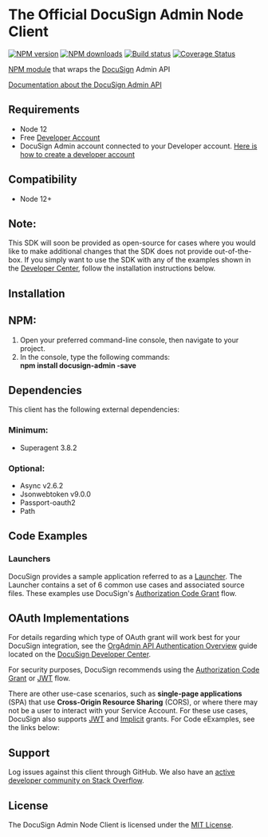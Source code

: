 # The Official DocuSign Admin Node Client

[![NPM version][npm-image]][npm-url]
[![NPM downloads][downloads-image]][downloads-url]
[![Build status][travis-image]][travis-url]
[![Coverage Status][coveralls-image]][coveralls-url]

[NPM module](https://www.npmjs.com/package/docusign-admin) that wraps the <a href="https://www.docusign.com">DocuSign</a> Admin API

[Documentation about the DocuSign Admin API](https://developers.docusign.com/docs/admin-api)

<!---
[Changelog](./CHANGELOG.md)
commented out
-->


## Requirements
- Node 12
- Free [Developer Account](https://go.docusign.com/sandbox/productshot/?elqCampaignId=16531)
- DocuSign Admin account connected to your Developer account. [Here is how to create a developer account](https://go.docusign.com/o/sandbox/?ga=2.70927056.1363819232.1590515244-192278368.1546193875&ECID=20890&elqCampaignId=20890&LS=NA_DEV_BOTH_BetaSite_2020-05&utm_campaign=NA_DEV_BOTH_BetaSite_2020-05&Channel=DDCUS000016968056&cName=DocuSign.com&postActivateUrl=https://developers.docusign.com/)

## Compatibility

- Node 12+

## Note:

This SDK will soon be provided as open-source for cases where you would like to make additional changes that the SDK does not provide out-of-the-box. If you simply want to use the SDK with any of the examples shown in the [Developer Center](https://developers.docusign.com/docs/admin-api/how-to/), follow the installation instructions below.

## Installation

## NPM:

1. Open your preferred command-line console, then navigate to your project.
2. In the console, type the following commands:  
   **npm install docusign-admin -save**


## Dependencies

This client has the following external dependencies:

### Minimum:

- Superagent 3.8.2

### Optional:

- Async v2.6.2
- Jsonwebtoken v9.0.0
- Passport-oauth2
- Path

## Code Examples

### Launchers

DocuSign provides a sample application referred to as a [Launcher](https://github.com/docusign/code-examples-node/). The Launcher contains a set of 6 common use cases and associated source files. These examples use DocuSign&#39;s [Authorization Code Grant](https://developers.docusign.com/platform/auth/authcode/authcode-get-token/) flow.

## OAuth Implementations

For details regarding which type of OAuth grant will work best for your DocuSign integration, see the [OrgAdmin API Authentication Overview](https://developers.docusign.com/docs/orgadmin-api/orgadmin101/auth/) guide located on the [DocuSign Developer Center](https://developers.docusign.com/).

For security purposes, DocuSign recommends using the [Authorization Code Grant](https://developers.docusign.com/platform/auth/authcode/authcode-get-token/) or [JWT](https://developers.docusign.com/platform/auth/jwt/) flow.

There are other use-case scenarios, such as **single-page applications** (SPA) that use **Cross-Origin Resource Sharing** (CORS), or where there may not be a user to interact with your Service Account. For these use cases, DocuSign also supports [JWT](https://developers.docusign.com/platform/auth/jwt/jwt-get-token/) and [Implicit](https://developers.docusign.com/platform/auth/implicit/implicit-get-token/) grants. For Code eExamples, see the links below:


## Support

Log issues against this client through GitHub. We also have an [active developer community on Stack Overflow](http://stackoverflow.com/questions/tagged/docusignapi).

## License

The DocuSign Admin Node Client is licensed under the [MIT License](https://github.com/docusign/docusign-orgadmin-node-client/blob/master/LICENSE).

[npm-image]: https://img.shields.io/npm/v/docusign-admin.svg?style=flat
[npm-url]: https://npmjs.org/package/docusign-admin
[downloads-image]: https://img.shields.io/npm/dm/docusign-admin.svg?style=flat
[downloads-url]: https://npmjs.org/package/docusign-admin
[travis-image]: https://img.shields.io/travis/docusign/docusign-admin-node-client.svg?style=flat
[travis-url]: https://travis-ci.org/docusign/docusign-admin-node-client
[coveralls-image]: https://coveralls.io/repos/github/docusign/docusign-admin-node-client/badge.svg?branch=master
[coveralls-url]: https://coveralls.io/github/docusign/docusign-admin-node-client?branch=master
